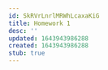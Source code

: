 ```yaml
---
id: SkRVrLnrlMRWhLcaxaKiG
title: Homework 1
desc: ''
updated: 1643943986288
created: 1643943986288
stub: true
---
```


